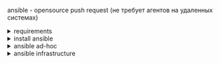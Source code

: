 ansible - opensource push request (не требует агентов на удаленных системах)  
  
<details><summary>requirements</summary>
<pre>
server requirement:  
linux OS  
python 3.5+ (2.6+)   
ssh-key  
</pre>
<pre>
client requirement:   
python 3.5+ (2.6+)  
port 22 (or other port for ssh)  
linux (Admin user/pass)  
ssh-key.pub  
</pre>
</details>  

<details><summary>install ansible</summary>
<pre>
sudo apt-add-repository ppa:ansible/ansible  
sudo apt-get update  
sudo apt-get install -y ansible
</pre>
</details>

<details><summary>ansible ad-hoc</summary>
<pre>
ansible <groupe_name/server_name/ip> -m <module_name> -a <argument>
ansible all -m ping
ansible 10.0.0.1 -m ping
ansible 10.0.0.1 -m shell -a "uptime"
ansible 10.0.0.1 -m command -a "uptime" # тоже что и shell но без пайплайнов и энвайремент переменных
ansible 10.0.0.1 -m copy -a "src=filename dst=/home mode=777" -b  # -b это sudo привелегии для выполняемой команды
</pre>
</details>

<details><summary>ansible infrastructure</summary>
<details><summary>hosts (inventory)</summary>
  здесь должны храниться только группы, имя хостов(при желании) и адреса
<pre>
10.0.0.2
10.0.0.3  # эти поподают в группу ungrouped и all

[task3]
task3_docker        ansible_host=192.168.0.254

[task4]
task4_ansible       ansible_host=192.168.0.254

[task5]
task5_jenkins       ansible_host=192.168.0.254 

[task6]
task6_mysql         ansible_host=192.168.0.254 
task6_postgres      ansible_host=192.168.0.254 

[task7]
task7_elk_grafana   ansible_host=192.168.0.254 

[exadel:children]
task3
task4
task5
task6
task7

</pre>
</details>
  
<details><summary>ansible.cfg</summary>
  здесь должны храниться конфигурации как общие так и для конерктных групп и хостов
<pre>
[defaults]
host_key_cheking               = false
inventiry                      = ./hosts
ansible_user                   = ubuntu 
ansible_ssh_private_key_title  = ~/.ssh/exadel_key
</pre>
</details></details>
